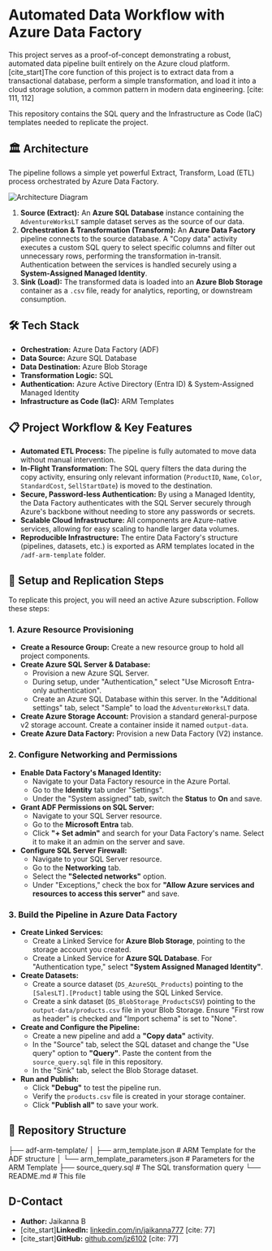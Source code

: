 # Automated Data Workflow with Azure Data Factory

This project serves as a proof-of-concept demonstrating a robust, automated data pipeline built entirely on the Azure cloud platform. [cite_start]The core function of this project is to extract data from a transactional database, perform a simple transformation, and load it into a cloud storage solution, a common pattern in modern data engineering. [cite: 111, 112]

This repository contains the SQL query and the Infrastructure as Code (IaC) templates needed to replicate the project.

## 🏛️ Architecture

The pipeline follows a simple yet powerful Extract, Transform, Load (ETL) process orchestrated by Azure Data Factory.

![Architecture Diagram](https://i.imgur.com/gY5V8gH.png)

1.  **Source (Extract):** An **Azure SQL Database** instance containing the `AdventureWorksLT` sample dataset serves as the source of our data.
2.  **Orchestration & Transformation (Transform):** An **Azure Data Factory** pipeline connects to the source database. A "Copy data" activity executes a custom SQL query to select specific columns and filter out unnecessary rows, performing the transformation in-transit. Authentication between the services is handled securely using a **System-Assigned Managed Identity**.
3.  **Sink (Load):** The transformed data is loaded into an **Azure Blob Storage** container as a `.csv` file, ready for analytics, reporting, or downstream consumption.

## 🛠️ Tech Stack

-   **Orchestration:** Azure Data Factory (ADF)
-   **Data Source:** Azure SQL Database
-   **Data Destination:** Azure Blob Storage
-   **Transformation Logic:** SQL
-   **Authentication:** Azure Active Directory (Entra ID) & System-Assigned Managed Identity
-   **Infrastructure as Code (IaC):** ARM Templates

## 📋 Project Workflow & Key Features

-   **Automated ETL Process:** The pipeline is fully automated to move data without manual intervention.
-   **In-Flight Transformation:** The SQL query filters the data during the copy activity, ensuring only relevant information (`ProductID`, `Name`, `Color`, `StandardCost`, `SellStartDate`) is moved to the destination.
-   **Secure, Password-less Authentication:** By using a Managed Identity, the Data Factory authenticates with the SQL Server securely through Azure's backbone without needing to store any passwords or secrets.
-   **Scalable Cloud Infrastructure:** All components are Azure-native services, allowing for easy scaling to handle larger data volumes.
-   **Reproducible Infrastructure:** The entire Data Factory's structure (pipelines, datasets, etc.) is exported as ARM templates located in the `/adf-arm-template` folder.

## 🚀 Setup and Replication Steps

To replicate this project, you will need an active Azure subscription. Follow these steps:

### 1. Azure Resource Provisioning
-   **Create a Resource Group:** Create a new resource group to hold all project components.
-   **Create Azure SQL Server & Database:**
    -   Provision a new Azure SQL Server.
    -   During setup, under "Authentication," select "Use Microsoft Entra-only authentication".
    -   Create an Azure SQL Database within this server. In the "Additional settings" tab, select "Sample" to load the `AdventureWorksLT` data.
-   **Create Azure Storage Account:** Provision a standard general-purpose v2 storage account. Create a container inside it named `output-data`.
-   **Create Azure Data Factory:** Provision a new Data Factory (V2) instance.

### 2. Configure Networking and Permissions
-   **Enable Data Factory's Managed Identity:**
    -   Navigate to your Data Factory resource in the Azure Portal.
    -   Go to the **Identity** tab under "Settings".
    -   Under the "System assigned" tab, switch the **Status** to **On** and save.
-   **Grant ADF Permissions on SQL Server:**
    -   Navigate to your SQL Server resource.
    -   Go to the **Microsoft Entra** tab.
    -   Click **"+ Set admin"** and search for your Data Factory's name. Select it to make it an admin on the server and save.
-   **Configure SQL Server Firewall:**
    -   Navigate to your SQL Server resource.
    -   Go to the **Networking** tab.
    -   Select the **"Selected networks"** option.
    -   Under "Exceptions," check the box for **"Allow Azure services and resources to access this server"** and save.

### 3. Build the Pipeline in Azure Data Factory
-   **Create Linked Services:**
    -   Create a Linked Service for **Azure Blob Storage**, pointing to the storage account you created.
    -   Create a Linked Service for **Azure SQL Database**. For "Authentication type," select **"System Assigned Managed Identity"**.
-   **Create Datasets:**
    -   Create a source dataset (`DS_AzureSQL_Products`) pointing to the `[SalesLT].[Product]` table using the SQL Linked Service.
    -   Create a sink dataset (`DS_BlobStorage_ProductsCSV`) pointing to the `output-data/products.csv` file in your Blob Storage. Ensure "First row as header" is checked and "Import schema" is set to "None".
-   **Create and Configure the Pipeline:**
    -   Create a new pipeline and add a **"Copy data"** activity.
    -   In the "Source" tab, select the SQL dataset and change the "Use query" option to **"Query"**. Paste the content from the `source_query.sql` file in this repository.
    -   In the "Sink" tab, select the Blob Storage dataset.
-   **Run and Publish:**
    -   Click **"Debug"** to test the pipeline run.
    -   Verify the `products.csv` file is created in your storage container.
    -   Click **"Publish all"** to save your work.

## 📂 Repository Structure
├── adf-arm-template/
│   ├── arm_template.json           # ARM Template for the ADF structure
│   └── arm_template_parameters.json # Parameters for the ARM Template
├── source_query.sql                # The SQL transformation query
└── README.md                       # This file

##  D-Contact

-   **Author:** Jaikanna B
-   [cite_start]**LinkedIn:** [linkedin.com/in/jaikanna777](https://www.linkedin.com/in/jaikanna777) [cite: 77]
-   [cite_start]**GitHub:** [github.com/jz6102](https://github.com/jz6102) [cite: 77]

